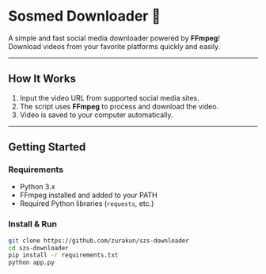 # Sosmed Downloader 🚀

A simple and fast social media downloader powered by **FFmpeg**!  
Download videos from your favorite platforms quickly and easily.

---

## How It Works

1. Input the video URL from supported social media sites.
2. The script uses **FFmpeg** to process and download the video.
3. Video is saved to your computer automatically.

---

## Getting Started

### Requirements
- Python 3.x
- FFmpeg installed and added to your PATH
- Required Python libraries (`requests`, etc.)

### Install & Run

```bash
git clone https://github.com/zurakun/szs-downloader
cd szs-downloader
pip install -r requirements.txt
python app.py